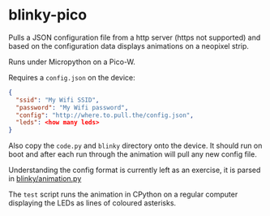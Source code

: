 # blinky-pico

Pulls a JSON configuration file from a http server (https not supported) and based on the
configuration data displays animations on a neopixel strip.

Runs under Micropython on a Pico-W.

Requires a `config.json` on the device:

```json
{
  "ssid": "My Wifi SSID",
  "password": "My Wifi password",
  "config": "http://where.to.pull.the/config.json",
  "leds": <how many leds>
}
```

Also copy the `code.py` and `blinky` directory onto the device. It should run on boot and after each
run through the animation will pull any new config file.

Understanding the config format is currently left as an exercise, it is parsed in [blinky/animation.py](blinky/animation.py)

The `test` script runs the animation in CPython on a regular computer displaying the LEDs as lines
of coloured asterisks.
